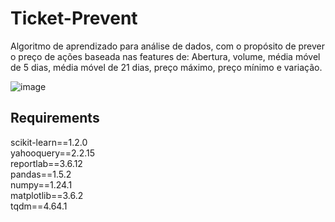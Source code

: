 # Ticket-Prevent
Algoritmo de aprendizado para análise de dados, com o propósito de prever o preço de ações baseada nas features de: Abertura, volume, média móvel de 5 dias, média móvel de 21 dias, preço máximo, preço mínimo e variação.

![image](https://user-images.githubusercontent.com/67965680/211150139-e731103e-66f2-408c-8d9d-7c1f7f2cd927.png)

## Requirements


scikit-learn==1.2.0 </br>
yahooquery==2.2.15 </br>
reportlab==3.6.12 </br>
pandas==1.5.2 </br>
numpy==1.24.1 </br>
matplotlib==3.6.2 </br>
tqdm==4.64.1 </br>
